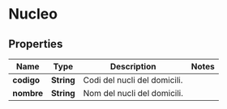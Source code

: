# Nucleo

## Properties
Name | Type | Description | Notes
------------ | ------------- | ------------- | -------------
**codigo** | **String** | Codi del nucli del domicili. | 
**nombre** | **String** | Nom del nucli del domicili. | 
